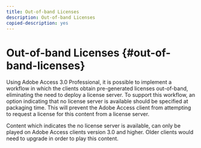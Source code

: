```yaml
---
title: Out-of-band Licenses
description: Out-of-band Licenses
copied-description: yes
---
```


# Out-of-band Licenses {#out-of-band-licenses}

Using Adobe Access 3.0 Professional, it is possible to implement a workflow in which the clients obtain pre-generated licenses out-of-band, eliminating the need to deploy a license server. To support this workflow, an option indicating that no license server is available should be specified at packaging time. This will prevent the Adobe Access client from attempting to request a license for this content from a license server.

Content which indicates the no license server is available, can only be played on Adobe Access clients version 3.0 and higher. Older clients would need to upgrade in order to play this content. 

